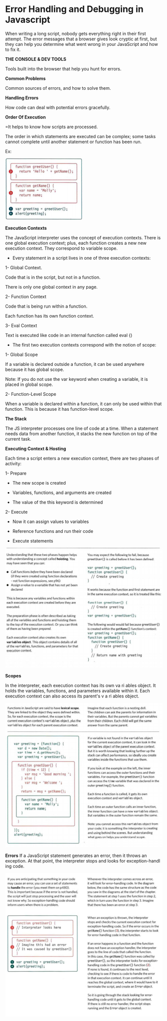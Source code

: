 # Error Handling and Debugging in Javascript

When writing a long script, nobody gets everything right in their first attempt.  The error
messages that a browser gives look cryptic at first, but they can help you determine what
went wrong in your JavaScript and how to fix it. 

**THE CONSOLE & DEV TOOLS**

Tools built into the browser that help you hunt for errors. 

**Common Problems**

Common sources of errors, and how to solve them. 

**Handling Errors**

How code can deal with potential errors gracefully. 

**Order Of Execution**

=It helps to know how scripts are processed.

The order in which statements are executed can be complex; some tasks
cannot complete until another statement or function has been run.

Ex:

![](Capture.PNG)

**Execution Contexts**

The JavaScript interpreter uses the concept of execution contexts. There is one global execution context; plus, each function creates a new new execution context. They correspond to variable scope. 

- Every statement in a script lives in one of three execution contexts:  

1- Global Context.

Code that is in the script, but not in a function.

There is only one global context in any page. 

2- Function Context

Code that is being run within a function.

Each function has its own function context. 

3- Eval Context

Text is executed like code in an internal function called eval {) 

- The first two execution contexts correspond with the notion of scope:

1- Global Scope

If a variable is declared outside a function, it can be used anywhere because it has global scope.

Note: If you do not use the var keyword when creating a variable, it is placed in global scope. 

2- Function-Level Scope

When a variable is declared within a function, it can only be used within that function.
This is because it has function-level scope. 

**The Stack**

The JS interpreter processes one line of code at a time. When a statement needs data from another function, it stacks the new function on top of the current task.

**Executing Context & Hosting**

Each time a script enters a new execution context, there are two phases of activity:

1- Prepare

- The new scope is created

- Variables, functions, and arguments are created

- The value of the this keyword is determined 

2- Execute

- Now it can assign values to variables 

- Reference functions and run their code 

- Execute statements 

![](Capture1.PNG)

**Scopes**

In the interpreter, each execution context has its own va ri ables object. 
It holds the variables, functions, and parameters available within it.
Each execution context can also access its parent's v a ri ables object. 

![](Capture2.PNG)

**Errors**
If a JavaScript statement generates an error, then it throws an exception.
At that point, the interpreter stops and looks for exception-handl ing code. 

![](Capture3.PNG)














